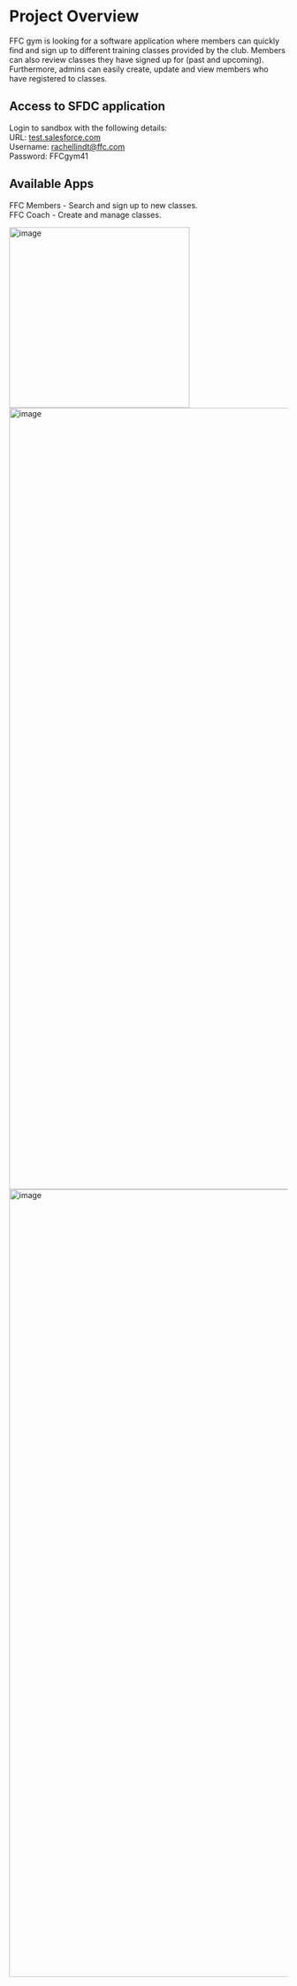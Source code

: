 # Project Overview

FFC gym is looking for a software application where members can quickly find and sign up to different training classes provided by the club. Members can also review classes they have signed up for (past and upcoming). Furthermore, admins can easily create, update and view members who have registered to classes.

## Access to SFDC application 

Login to sandbox with the following details: <br>
URL: [test.salesforce.com](https://test.salesforce.com/) <br>
Username: rachellindt@ffc.com <br>
Password: FFCgym41 <br>


## Available Apps
FFC Members - Search and sign up to new classes. <br>
FFC Coach - Create and manage classes.

<img width="326" alt="image" src="https://user-images.githubusercontent.com/74323941/184907137-970fb2fa-41fe-4397-ab4d-f2e83a1b27a2.png">

<img width="1411" alt="image" src="https://user-images.githubusercontent.com/74323941/184907549-28bc747a-bb4e-461c-9713-5fbb966ca56e.png">

<img width="1422" alt="image" src="https://user-images.githubusercontent.com/74323941/184907402-6cd673dd-1b08-44bb-84c5-88591781ac5b.png">



